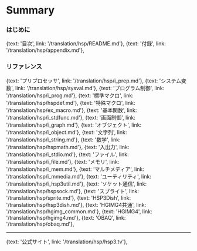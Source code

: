 # Summary

### はじめに

{text: '目次', link: '/translation/hsp/README.md'},
{text: '付録', link: '/translation/hsp/appendix.md'},

### リファレンス

{text: 'プリプロセッサ', link: '/translation/hsp/i_prep.md'},
{text: 'システム変数', link: '/translation/hsp/sysval.md'},
{text: 'プログラム制御', link: '/translation/hsp/i_prog.md'},
{text: '標準マクロ', link: '/translation/hsp/hspdef.md'},
{text: '特殊マクロ', link: '/translation/hsp/ex_macro.md'},
{text: '基本関数', link: '/translation/hsp/i_stdfunc.md'},
{text: '画面制御', link: '/translation/hsp/i_graph.md'},
{text: 'オブジェクト', link: '/translation/hsp/i_object.md'},
{text: '文字列', link: '/translation/hsp/i_string.md'},
{text: '数学', link: '/translation/hsp/hspmath.md'},
{text: '入出力', link: '/translation/hsp/i_stdio.md'},
{text: 'ファイル', link: '/translation/hsp/i_file.md'},
{text: 'メモリ', link: '/translation/hsp/i_mem.md'},
{text: 'マルチメディア', link: '/translation/hsp/i_mmedia.md'},
{text: 'ユーティリティ', link: '/translation/hsp/i_hsp3util.md'},
{text: 'ソケット通信', link: '/translation/hsp/hspsock.md'},
{text: 'スプライト', link: '/translation/hsp/sprite.md'},
{text: 'HSP3Dish', link: '/translation/hsp/hsp3dish.md'},
{text: 'HGIMG4共通', link: '/translation/hsp/hgimg_common.md'},
{text: 'HGIMG4', link: '/translation/hsp/hgimg4.md'},
{text: 'OBAQ', link: '/translation/hsp/obaq.md'},

---

{text: '公式サイト', link: '/translation/hsp/hsp3.tv'},